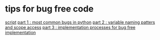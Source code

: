 # tips for bug free code
[script]()
[part 1 : most common bugs in python]()
[part 2 : variable naming patters and scope access]()
[part 3 : implementation processes for bug free implementation]()
